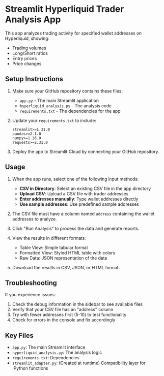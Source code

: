 # Streamlit Hyperliquid Trader Analysis App

This app analyzes trading activity for specified wallet addresses on Hyperliquid, showing:
- Trading volumes
- Long/Short ratios
- Entry prices
- Price changes

## Setup Instructions

1. Make sure your GitHub repository contains these files:
   - `app.py` - The main Streamlit application
   - `hyperliquid_analysis.py` - The analysis code
   - `requirements.txt` - The dependencies for the app

2. Update your `requirements.txt` to include:
   ```
   streamlit>=1.31.0
   pandas>=2.1.0
   numpy>=1.26.0
   requests>=2.31.0
   ```

3. Deploy the app to Streamlit Cloud by connecting your GitHub repository.

## Usage

1. When the app runs, select one of the following input methods:
   - **CSV in Directory**: Select an existing CSV file in the app directory
   - **Upload CSV**: Upload a CSV file with trader addresses
   - **Enter addresses manually**: Type wallet addresses directly
   - **Use sample addresses**: Use predefined sample addresses

2. The CSV file must have a column named `address` containing the wallet addresses to analyze.

3. Click "Run Analysis" to process the data and generate reports.

4. View the results in different formats:
   - Table View: Simple tabular format
   - Formatted View: Styled HTML table with colors
   - Raw Data: JSON representation of the data

5. Download the results in CSV, JSON, or HTML format.

## Troubleshooting

If you experience issues:

1. Check the debug information in the sidebar to see available files
2. Verify that your CSV file has an "address" column
3. Try with fewer addresses first (5-10) to test functionality
4. Check for errors in the console and fix accordingly

## Key Files

- `app.py`: The main Streamlit interface
- `hyperliquid_analysis.py`: The analysis logic
- `requirements.txt`: Dependencies
- `streamlit_adapter.py`: (Created at runtime) Compatibility layer for IPython functions
